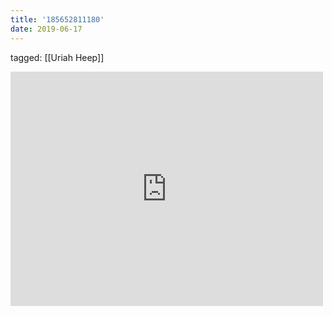 ```yaml
---
title: '185652811180'
date: 2019-06-17
---
```

tagged: [[Uriah Heep]]
<iframe allow="accelerometer; autoplay; clipboard-write; encrypted-media; gyroscope; picture-in-picture" allowfullscreen="" frameborder="0" height="375" id="youtube_iframe" src="https://www.youtube.com/embed/grSWdLdp7po?feature=oembed&amp;enablejsapi=1&amp;origin=https://safe.txmblr.com&amp;wmode=opaque" width="500"></iframe>